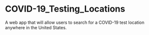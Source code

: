 # COVID-19_Testing_Locations
A web app that will allow users to search for a COVID-19 test location anywhere in the United States. 
